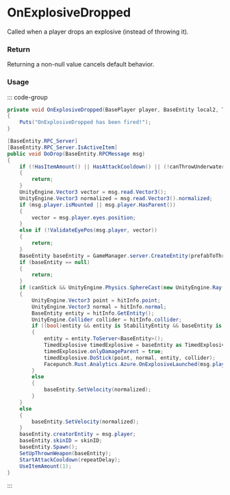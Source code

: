 # OnExplosiveDropped
<Badge type="info" text="Weapon"/><Badge type="danger" text="Carbon Compatible"/><Badge type="warning" text="Oxide Compatible"/>
Called when a player drops an explosive (instead of throwing it).

### Return
Returning a non-null value cancels default behavior.

### Usage
::: code-group
```csharp [Example]
private void OnExplosiveDropped(BasePlayer player, BaseEntity local2, ThrownWeapon thrownWeapon)
{
	Puts("OnExplosiveDropped has been fired!");
}
```
```csharp [Source — Assembly-CSharp @ ThrownWeapon]
[BaseEntity.RPC_Server]
[BaseEntity.RPC_Server.IsActiveItem]
public void DoDrop(BaseEntity.RPCMessage msg)
{
	if (!HasItemAmount() || HasAttackCooldown() || (!canThrowUnderwater && msg.player.IsHeadUnderwater()))
	{
		return;
	}
	UnityEngine.Vector3 vector = msg.read.Vector3();
	UnityEngine.Vector3 normalized = msg.read.Vector3().normalized;
	if (msg.player.isMounted || msg.player.HasParent())
	{
		vector = msg.player.eyes.position;
	}
	else if (!ValidateEyePos(msg.player, vector))
	{
		return;
	}
	BaseEntity baseEntity = GameManager.server.CreateEntity(prefabToThrow.resourcePath, vector, UnityEngine.Quaternion.LookRotation(UnityEngine.Vector3.up));
	if (baseEntity == null)
	{
		return;
	}
	if (canStick && UnityEngine.Physics.SphereCast(new UnityEngine.Ray(vector, normalized), 0.05f, out var hitInfo, 1.5f, 1237003025))
	{
		UnityEngine.Vector3 point = hitInfo.point;
		UnityEngine.Vector3 normal = hitInfo.normal;
		BaseEntity entity = hitInfo.GetEntity();
		UnityEngine.Collider collider = hitInfo.collider;
		if ((bool)entity && entity is StabilityEntity && baseEntity is TimedExplosive)
		{
			entity = entity.ToServer<BaseEntity>();
			TimedExplosive timedExplosive = baseEntity as TimedExplosive;
			timedExplosive.onlyDamageParent = true;
			timedExplosive.DoStick(point, normal, entity, collider);
			Facepunch.Rust.Analytics.Azure.OnExplosiveLaunched(msg.player, timedExplosive);
		}
		else
		{
			baseEntity.SetVelocity(normalized);
		}
	}
	else
	{
		baseEntity.SetVelocity(normalized);
	}
	baseEntity.creatorEntity = msg.player;
	baseEntity.skinID = skinID;
	baseEntity.Spawn();
	SetUpThrownWeapon(baseEntity);
	StartAttackCooldown(repeatDelay);
	UseItemAmount(1);
}

```
:::
